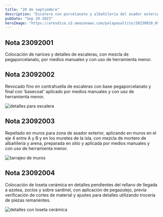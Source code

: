 ```yaml
---
title: "20 de septiembre"
description: "Escalera con porcelanato y albañilería del asador exterior"
pubDate: "Sep 20 2023"
heroImage: "https://aresdico.s3.amazonaws.com/palapasaltito/20230920_091340.jpg"
---
```


## Nota 23092001

Colocación de narices y detalles de escaleras, con mezcla de pegaporcelanato, por medios manuales y con uso de herramienta menor.

## Nota 23092002

Revocado fino en contrahuella de escaleras con base pegaporcelanato y final con 'basecoat' aplicado por medios manuales y con uso de herramienta menor.

![detalles para escalera](https://aresdico.s3.amazonaws.com/palapasaltito/20230920_091340.jpg "detalles para escalera")

## Nota 23092003

Repellado en muros para zona de asador exterior, aplicando en muros en el eje 4 entre A y B y en los muretes de la isla, con mezcla de mortero de albañilería y arena, preparada en sitio y aplicada por medios manuales y con uso de herramienta menor.

![tarrajeo de muros](https://aresdico.s3.amazonaws.com/palapasaltito/20230920_094639.jpg "tarrajeo de muros")

## Nota 23092004

Colocación de loseta cerámica en detalles pendientes del rellano de llegada a azotea, zoclos y sobre sardinel, con aplicación de pegazulejo, previa verificación de cortes de material y ajustes para detalles utilizando trocería de piezas remanentes.

![detalles con loseta cerámica](https://aresdico.s3.amazonaws.com/palapasaltito/20230920_092210.jpg "detalles con loseta cerámica")
